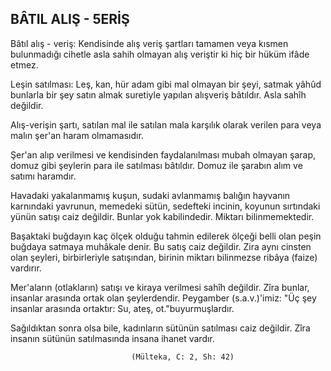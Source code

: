 ## BÂTIL ALIŞ - 5ERİŞ

Bâtıl alış - veriş: Kendisinde alış veriş şartları tama­men veya kısmen bulunmadığı cihetle asla sahih olmayan alış veriştir ki hiç bir hüküm ifâde etmez.

Leşin satılması: Leş, kan, hür adam gibi mal olmayan bir şeyi, satmak yâhûd bunlarla bir şey satın almak suretiyle yapılan alış­veriş bâtıldır. Asla sahîh değildir.

Alış-verişin şartı, satılan mal ile satılan mala karşılık olarak verilen para veya malın şer'an haram olmaması­dır.

Şer'an alıp verilmesi ve kendisinden faydalanılması mubah olmayan şarap, domuz gibi şeylerin para ile satıl­ması bâtıldır. Domuz ile şarabın alım ve satımı haramdır.

Havadaki yakalanmamış kuşun, sudaki avlanmamış balığın hayvanın karnındaki yavrunun, memedeki sütün, sedefteki incinin, koyunun sırtındaki yünün satışı caiz değildir. Bunlar yok kabilindedir. Miktarı bilinmemekte­dir.

Başaktaki buğdayın kaç ölçek olduğu tahmin edilerek ölçeği belli olan peşin buğdaya satmaya muhâkale denir. Bu satış caiz değildir. Zira aynı cinsten olan şeyleri, bir­birleriyle satışından, birinin miktarı bilinmezse ribâya (faize) vardırır.

Mer'aların (otlakların) satışı ve kiraya verilmesi sahîh değildir. Zîra bunlar, insanlar arasında ortak olan şeyler­dendir. Peygamber (s.a.v.)'imiz: "Üç şey insanlar arasın­da ortaktır: Su, ateş, ot."buyurmuşlardır.

Sağıldıktan sonra olsa bile, kadınların sütünün satıl­ması caiz değildir. Zîra insanın sütünün satılmasında insana ihanet vardır.

                               (Mülteka, C: 2, Sh: 42)
